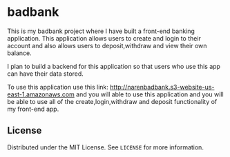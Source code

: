 # badbank
This is my badbank project where I have built a front-end banking application. This application allows users to create and login to their account and also allows users to deposit,withdraw and view their own balance.

I plan to build a backend for this application so that users who use this app can have their data stored.

To use this application use this link: http://narenbadbank.s3-website-us-east-1.amazonaws.com and you will able to use this application and you will be able to use all of the create,login,withdraw and deposit functionality of my front-end app.

## License

Distributed under the MIT License. See `LICENSE` for more information.
